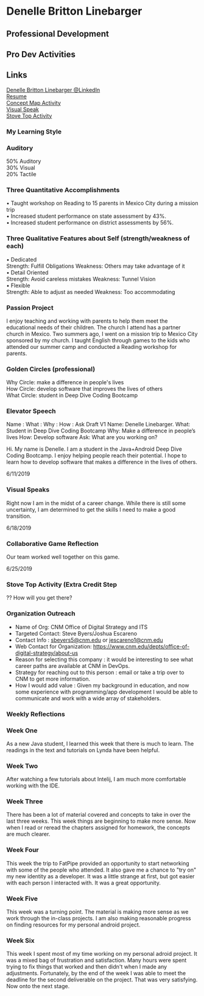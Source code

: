 # Denelle Britton Linebarger
## Professional Development

## Pro Dev Activities


## Links  
   
[Denelle Britton Linebarger @LinkedIn](https://www.linkedin.com/in/denelle-britton-linebarger/)  
[Resume](resume.md)   
[Concept Map Activity](conceptmap.pdf)   
[Visual Speak](pro_dev_pic.pdf)  
[Stove Top Activity](stove_top.pdf)  







### My Learning Style

### Auditory
50% Auditory  
30% Visual  
20% Tactile  


### Three Quantitative Accomplishments  
•	Taught workshop on Reading to 15 parents in Mexico City during a mission trip  
•	Increased student performance on state assessment by 43%.  
•	Increased student performance on district assessments by 56%.  

### Three Qualitative Features about Self (strength/weakness of each)  
•	Dedicated  
Strength: Fulfill Obligations   Weakness: Others may take advantage of it  
•	Detail Oriented  
Strength: Avoid careless mistakes Weakness: Tunnel Vision  
•	Flexible   
Strength: Able to adjust as needed Weakness: Too accommodating  


### Passion Project    
I enjoy teaching and working with parents to help them meet the educational needs of their children. The church I attend has a partner church in Mexico. Two summers ago, I went on a mission trip to Mexico City sponsored by my church. I taught English through games to the kids who attended our summer camp and conducted a Reading workshop for parents.  
	

### Golden Circles (professional)  

Why Circle: make a difference in people's lives  
How Circle: develop software that improves the lives of others  
What Circle: student in Deep Dive Coding Bootcamp

 
### Elevator Speech
Name : What : Why : How : Ask
Draft V1
Name:  Denelle Linebarger.
What:  Student in Deep Dive Coding Bootcamp
Why: Make a difference in people’s lives
How: Develop software
Ask: What are you working on?  

Hi. My name is Denelle. I am a student in the Java+Android Deep Dive Coding Bootcamp. I enjoy helping people reach their potential. I hope to learn how to develop software that makes a difference in the lives of others.

6/11/2019  
### Visual Speaks  

Right now I am in the midst of a career change. While there is still some uncertainty, I am determined to get the skills I need to make a good transition.  

6/18/2019
### Collaborative Game Reflection  
Our team worked well together on this game.  

6/25/2019
### Stove Top Activity (Extra Credit Step
?? How will you get there?

### Organization Outreach

* Name of Org: CNM Office of Digital Strategy and ITS  
* Targeted Contact: Steve Byers/Joshua Escareno  
* Contact Info : sbeyers5@cnm.edu or jescareno1@cnm.edu  
* Web Contact for Organization: https://www.cnm.edu/depts/office-of-digital-strategy/about-us  
* Reason for selecting this company : it would be interesting to see what career paths are available at CNM in DevOps.  
* Strategy for reaching out to this person : email or take a trip over to CNM to get more information.  
* How I would add value : Given my background in education, and now some experience with programming/app development I would be able to communicate and work with a wide array of stakeholders.


### Weekly Reflections

### Week One  
As a new Java student, I learned this week that there is much to learn. The readings in the text and tutorials on Lynda have been helpful.

### Week Two
After watching a few tutorials about Intelij, I am much more comfortable working with the IDE. 

### Week Three 
There has been a lot of material covered and concepts to take in over the last three weeks. This week things are beginning to make 
more sense.  Now when I read or reread the chapters assigned for homework, the concepts are much clearer.


### Week Four
This week the trip to FatPipe provided an opportunity to start networking with some of the people who attended. It also gave me a chance to "try on" my new identity as a developer.  It was a little strange at first, but got easier with each person I interacted with.  It was a great opportunity.


### Week Five
This week was a turning point.  The material is making more sense as we work through the in-class projects. I am also making reasonable progress on finding resources for my personal android project.  


### Week Six
This week I spent most of my time working on my personal adroid project.  It was a mixed bag of frustration and satisfaction. Many hours were spent trying to fix things that worked and then didn't when I made any adjustments. Fortunately, by the end of the week I was able to meet the deadline for the second deliverable on the project. That was very satisfying. Now onto the next stage. 






